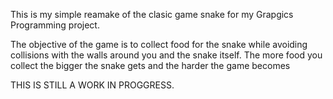 This is my simple reamake of the clasic game snake for my Grapgics Programming project.

The objective of the game is to collect food for the snake while avoiding collisions with the walls around you and the snake itself. The more food you collect the bigger the snake gets and the harder the game becomes

THIS IS STILL A WORK IN PROGGRESS.